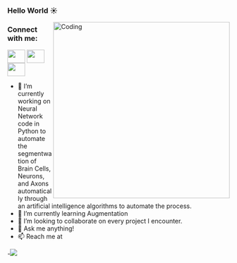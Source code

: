 
  ### Hello World :sunny:
  <img align="right" alt="Coding" width="400" src="https://c.tenor.com/GfSX-u7VGM4AAAAC/coding.gif">
  
  <h3 align="left">Connect with me:</h3>
<p align="left">
<a href="https://twitter.com/Chris_Haddad_" target="blank"><img align="center" src="https://cdn.jsdelivr.net/npm/simple-icons@3.0.1/icons/twitter.svg" alt="" height="30" width="40" /></a>
<a href="https://www.linkedin.com/in/christophehaddad/" target="blank"><img align="center" src="https://cdn.jsdelivr.net/npm/simple-icons@3.0.1/icons/linkedin.svg" alt="" height="30" width="40" /></a>
<a href="https://www.instagram.com/christophe__haddad/" target="blank"><img align="center" src="https://cdn.jsdelivr.net/npm/simple-icons@3.0.1/icons/instagram.svg" alt="" height="30" width="40" /></a>

 
- 🔭 I’m currently working on Neural Network code in Python to automate the segmentwation of Brain Cells, Neurons, and Axons automatically through an artificial intelligence algorithms to automate the process. 
- 🌱 I’m currently learning Augmentation
- 👯 I’m looking to collaborate on every project I encounter.
- 💬 Ask me anything!
- 📫 Reach me at 

-![](https://komarev.com/ghpvc/?username=ChrisTanium&color=blueviolet&style=flat-square&label=PROFILE+REACHED)

</p>

<!--
**christanium/ChrisTanium** is a ✨ _special_ ✨ repository because its `README.md` (this file) appears on your GitHub profile.

Here are some ideas to get you started:

- 🔭 I’m currently working on ...
- 🌱 I’m currently learning ...
- 👯 I’m looking to collaborate on ...
- 🤔 I’m looking for help with ...
- 💬 Ask me about ...
- 📫 How to reach me: ...
- 😄 Pronouns: ...
- ⚡ Fun fact: ...
-->
